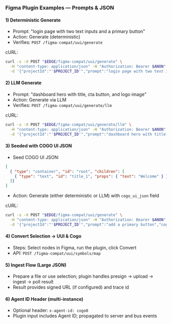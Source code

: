 ### Figma Plugin Examples — Prompts & JSON

#### 1) Deterministic Generate
- Prompt: "login page with two text inputs and a primary button"
- Action: Generate (deterministic)
- Verifies: `POST /figma-compat/uui/generate`

cURL:
```bash
curl -s -X POST "$EDGE/figma-compat/uui/generate" \
  -H "content-type: application/json" -H "Authorization: Bearer $ANON" -H "apikey: $ANON" \
  -d '{"projectId":"'$PROJECT_ID'","prompt":"login page with two text inputs and a primary button"}' | jq .
```

#### 2) LLM Generate
- Prompt: "dashboard hero with title, cta button, and logo image"
- Action: Generate via LLM
- Verifies: `POST /figma-compat/uui/generate/llm`

cURL:
```bash
curl -s -X POST "$EDGE/figma-compat/uui/generate/llm" \
  -H "content-type: application/json" -H "Authorization: Bearer $ANON" -H "apikey: $ANON" \
  -d '{"projectId":"'$PROJECT_ID'","prompt":"dashboard hero with title, cta button, and logo image"}' | jq .
```

#### 3) Seeded with COGO UI JSON
- Seed COGO UI JSON:
```json
[
  { "type": "container", "id": "root", "children": [
    { "type": "text", "id": "title_1", "props": { "text": "Welcome" } }
  ]}
]
```
- Action: Generate (either deterministic or LLM) with `cogo_ui_json` field

cURL:
```bash
curl -s -X POST "$EDGE/figma-compat/uui/generate" \
  -H "content-type: application/json" -H "Authorization: Bearer $ANON" -H "apikey: $ANON" \
  -d '{"projectId":"'$PROJECT_ID'","prompt":"add a primary button","cogo_ui_json":[{"type":"container","id":"root","children":[{"type":"text","id":"title_1","props":{"text":"Welcome"}}]}]}' | jq .
```

#### 4) Convert Selection → UUI & Cogo
- Steps: Select nodes in Figma, run the plugin, click Convert
- API: `POST /figma-compat/uui/symbols/map`

#### 5) Ingest Flow (Large JSON)
- Prepare a file or use selection; plugin handles presign → upload → ingest → poll result
- Result provides signed URL (if configured) and trace id

#### 6) Agent ID Header (multi-instance)
- Optional header: `x-agent-id: cogo0`
- Plugin input includes Agent ID; propagated to server and bus events
